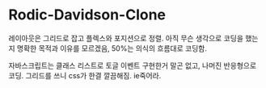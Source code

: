 # Rodic-Davidson-Clone

레이아웃은 그리드로 잡고 플렉스와 포지션으로 정렬. 아직 무슨 생각으로 코딩을 했는지 명확한 목적과 이유를 모르겠음, 50%는 의식의 흐름대로 코딩함.

자바스크립트는 클래스 리스트로 토글 이벤트 구현한거 말곤 없고, 나머진 반응형으로 코딩. 그리드를 쓰니 css가 한결 깔끔해짐. ie죽어라.
